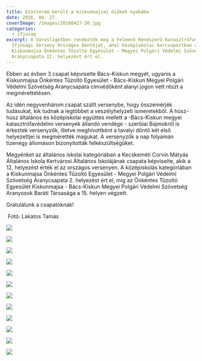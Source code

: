 ```yaml
---
title: Ezüstérem került a kiskunmajsai diákok nyakába
date: 2016. 04. 27.
coverImage: /images/20160427-30.jpg
categories:
  - ifjusag
excerpt: A Városligetben rendezték meg a Felmenő Rendszerű Katasztrófavédelmi
  Ifjúsági Verseny Országos Döntőjét, ahol középiskolai korcsoportban a
  Kiskunmajsa Önkéntes Tűzoltó Egyesület - Megyei Polgári Védelmi Szövetség
  Aranycsapata II. helyezést ért el.
---
```

E﻿bben az évben 3 csapat képviselte Bács-Kiskun megyét, ugyanis a Kiskunmajsa Önkéntes Tűzoltó Egyesület - Bács-Kiskun Megyei Polgári Védelmi Szövetség Aranycsapata címvédőként alanyi jogon vett részt a megmérettetésen.

Az idén negyvenhárom csapat szállt versenybe, hogy összemérjék tudásukat, kik tudnak a legtöbbet a veszélyhelyzeti ismeretekből. A húsz-húsz általános és középiskolai együttes mellett a -Bács-Kiskun megyei katasztrófavédelmi versenyek állandó vendége - szerbiai Bajmokról is érkeztek versenyzők, illetve meghívottként a tavalyi döntő két első helyezettjei is megmérették magukat. A versenyzők a nap folyamán tizenegy állomáson bizonyították felkészültségüket.

Megyénket az általános iskolai kategóriában a Kecskeméti Corvin Mátyás Általános Iskola Kertvárosi Általános Iskolájának csapata képviselte, akik a 12. helyezést érték el az országos versenyen. A középiskolás kategóriában a  Kiskunmajsa Önkéntes Tűzoltó Egyesület - Megyei Polgári Védelmi Szövetség Aranycsapata 2. helyezést ért el, míg az Önkéntes Tűzoltó Egyesület Kiskunmajsa - Bács-Kiskun Megyei Polgári Védelmi Szövetség Aranyosok Baráti Társasága  a 15. helyen végzett.

Gratulálunk a csapatoknak!

 Fotó: Lakatos Tamás

![](/images/20160427-14.jpg)

![](/images/20160427-22.jpg)

![](/images/20160427-23.jpg)

![](/images/20160427-24.jpg)

![](/images/20160427-25.jpg)

![](/images/20160427-26.jpg)

![](/images/20160427-27.jpg)

![](/images/20160427-28.jpg)

![](/images/20160427-29.jpg)

![](/images/20160427-30.jpg)

![](/images/20160427-31.jpg)

![](/images/20160427-32.jpg)
